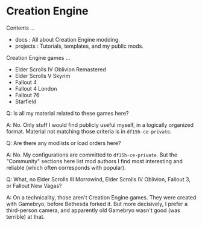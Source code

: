 # Creation Engine

Contents ...

- docs : All about Creation Engine modding.
- projects : Tutorials, templates, and my public mods.

Creation Engine games ...

- Elder Scrolls IV Oblivion Remastered
- Elder Scrolls V Skyrim
- Fallout 4
- Fallout 4 London
- Fallout 76
- Starfield


Q: Is all my material related to these games here?

A: No. Only stuff I would find publicly useful myself, in a logically organized format. Material not matching those criteria is in `df15h-ce-private`.

Q: Are there any modlists or load orders here?

A: No. My configurations are committed to `df15h-ce-private`. But the "Community" sections here list mod authors I find most interesting and reliable (which often corresponds with popular).

Q: What, no Elder Scrolls III Morrowind, Elder Scrolls IV Oblivion, Fallout 3, or Fallout New Vagas?

A: On a technicality, those aren't Creation Engine games. They were created with Gamebryo, before Bethesda forked it. But more decisively, I prefer a third-person camera, and apparently old Gamebryo wasn't good (was terrible) at that.